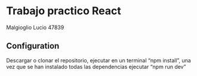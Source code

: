 # Trabajo practico React 

Malgioglio Lucio 47839



## Configuration
Descargar o clonar el repositorio, ejecutar en un terminal “npm install”, una vez que se han instalado todas las dependencias ejecutar  “npm run dev”
